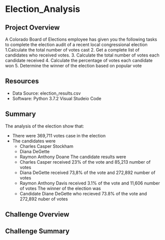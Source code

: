 # Election_Analysis
## Project Overview
A Colorado Board of Elections employee has given you the following tasks to complete the election audit of a recent local congressional election
  1.Calculate the total number of votes cast
  2. Get a complete list of candidates who received votes.
  3. Calculate the total number of votes each candidate received
  4. Calculate the percentage of votes each candidate won
  5. Determine the winner of the election based on popular vote
## Resources
  * Data Source: election_results.csv
  * Software: Python 3.7.2 Visual Studeio Code
## Summary
The analysis of the election show that:
  * There were 369,711 votes case in the election
  * The candidates were
    * Charles Casper Stockham
    * Diana DeGette
    * Raymon Anthony Doane
   The candidate results were 
    * Charles Casper received 23% of the vote and 85,213 number of votes
    * Diana DeGette received 73,8% of the vote and 272,892 number of votes
    * Raymon Anthony Davis received 3.1% of the vote and 11,606 number of votes
   The winner of the election was
    * Candidate Diane DeGette who recieved 73.8% of the vote and 272,892 nuber of votes 
## Challenge Overview

## Challenge Summary
